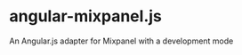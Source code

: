 angular-mixpanel.js
===================

An Angular.js adapter for Mixpanel with a development mode 
